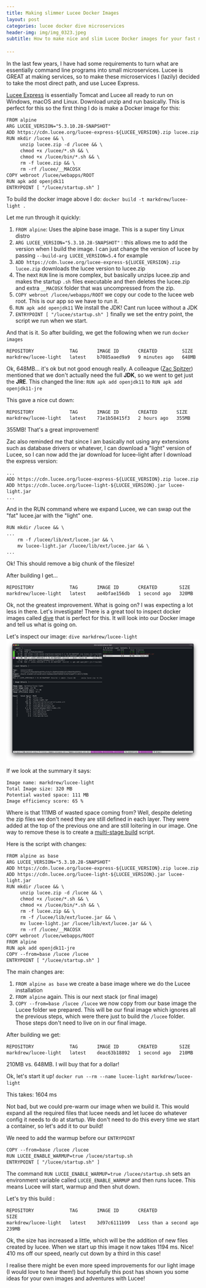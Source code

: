```yaml
---
title: Making slimmer Lucee Docker Images
layout: post
categories: lucee docker dive microservices
header-img: img/img_0323.jpeg
subtitle: How to make nice and slim Lucee Docker images for your fast microservices.

---
```

In the last few years, I have had some requirements to turn what are essentially command line programs into small microservices. Lucee is GREAT at making services, so to make these microservices I (lazily) decided to take the most direct path, and use Lucee Express.

[Lucee Express](https://download.lucee.org/) is essentially Tomcat and Lucee all ready to run on Windows, macOS and Linux. Download unzip and run basically. This is perfect for this so the first thing I do is make a Docker image for this:

    FROM alpine
    ARG LUCEE_VERSION="5.3.10.28-SNAPSHOT"
    ADD https://cdn.lucee.org/lucee-express-${LUCEE_VERSION}.zip lucee.zip
    RUN mkdir /lucee && \
         unzip lucee.zip -d /lucee && \
         chmod +x /lucee/*.sh && \
         chmod +x /lucee/bin/*.sh && \
         rm -f lucee.zip && \
         rm -rf /lucee/__MACOSX
    COPY webroot /lucee/webapps/ROOT
    RUN apk add openjdk11
    ENTRYPOINT [ "/lucee/startup.sh" ]

To build the docker image above I do: `docker build -t markdrew/lucee-light .`

Let me run through it quickly:

1. `FROM alpine`: Uses the alpine base image. This is a super tiny Linux distro
2. `ARG LUCEE_VERSION="5.3.10.28-SNAPSHOT"` : this allows me to add the version when I build the image. I can just change the version of lucee by passing `--build-arg LUCEE_VERSION=5.4` for example
3. `ADD https://cdn.lucee.org/lucee-express-${LUCEE_VERSION}.zip lucee.zip` downloads the lucee version to lucee.zip
4. The next `RUN` line is more complex, but basically unzips lucee.zip and makes the startup `.sh` files executable and then deletes the lucee.zip and extra `__MACOSX` folder that was uncompressed from the zip.
5. `COPY webroot /lucee/webapps/ROOT` we copy our code to the lucee web root. This is our app so we have to run it.
6. `RUN apk add openjdk11` We install the JDK! Cant run lucee without a JDK
7. `ENTRYPOINT [ "/lucee/startup.sh" ]` finally we set the entry point, the script we run when we start.

And that is it. So after building, we get the following when we run `docker images`

    REPOSITORY             TAG       IMAGE ID       CREATED         SIZE
    markdrew/lucee-light   latest    b7085aaed9a9   9 minutes ago   648MB

Ok, 648MB... it's ok but not good enough really. A colleague ([Zac Spitzer](https://dev.lucee.org/u/zackster/summary "Zac Spitzer")) mentioned that we don't actually need the full **JDK**, so we went to get just the **JRE**. This changed the line: `RUN apk add openjdk11` to `RUN apk add openjdk11-jre`

This gave a nice cut down:

    REPOSITORY             TAG       IMAGE ID       CREATED       SIZE
    markdrew/lucee-light   latest    71e1b58415f3   2 hours ago   355MB

355MB! That's a great improvement!

Zac also reminded me that since I am basically not using any extensions such as database drivers or whatever, I can download a "light" version of Lucee, so I can now add the jar download for lucee-light after I download the express version:

    ...
    ADD https://cdn.lucee.org/lucee-express-${LUCEE_VERSION}.zip lucee.zip
    ADD https://cdn.lucee.org/lucee-light-${LUCEE_VERSION}.jar lucee-light.jar
    ...

And in the RUN command where we expand Lucee, we can swap out the "fat" lucee.jar with the "light" one.

    RUN mkdir /lucee && \
    ...
        rm -f /lucee/lib/ext/lucee.jar && \
        mv lucee-light.jar /lucee/lib/ext/lucee.jar && \
    ...

Ok! This should remove a big chunk of the filesize!

After building I get...

    REPOSITORY             TAG       IMAGE ID       CREATED        SIZE                
    markdrew/lucee-light   latest    ae4bfae156db   1 second ago   320MB

Ok, not the greatest improvement. What is going on? I was expecting a lot less in there. Let's investigate!
There is a great tool to inspect docker images called [dive](https://github.com/wagoodman/dive "dive") that is perfect for this. It will look into our Docker image and tell us what is going on.

Let's inspect our image:
`dive markdrew/lucee-light`  
![](img/screenshot-2022-07-20-at-22-25-44.png)

If we look at the summary it says:

    Image name: markdrew/lucee-light
    Total Image size: 320 MB
    Potential wasted space: 111 MB
    Image efficiency score: 65 %

Where is that 111MB of wasted space coming from? Well, despite deleting the zip files we don't need they are still defined in each layer. They were added at the top of the previous one and are still loitering in our image. One way to remove these is to create a [multi-stage build](https://docs.docker.com/develop/develop-images/multistage-build/) script.

Here is the script with changes:

    FROM alpine as base
    ARG LUCEE_VERSION="5.3.10.28-SNAPSHOT"
    ADD https://cdn.lucee.org/lucee-express-${LUCEE_VERSION}.zip lucee.zip
    ADD https://cdn.lucee.org/lucee-light-${LUCEE_VERSION}.jar lucee-light.jar
    RUN mkdir /lucee && \
         unzip lucee.zip -d /lucee && \
         chmod +x /lucee/*.sh && \
         chmod +x /lucee/bin/*.sh && \
         rm -f lucee.zip && \
         rm -f /lucee/lib/ext/lucee.jar && \
         mv lucee-light.jar /lucee/lib/ext/lucee.jar && \
         rm -rf /lucee/__MACOSX
    COPY webroot /lucee/webapps/ROOT
    FROM alpine
    RUN apk add openjdk11-jre
    COPY --from=base /lucee /lucee
    ENTRYPOINT [ "/lucee/startup.sh" ]

The main changes are:

1. `FROM alpine as base` we create a base image where we do the Lucee installation
2. `FROM alpine` again. This is our next stack (or final image)
3. `COPY --from=base /lucee /lucee` we now copy from our base image the Lucee folder we prepared. This will be our final image which ignores all the previous steps, which were there just to build the `/lucee` folder. Those steps don't need to live on in our final image.

After building we get:

    REPOSITORY             TAG       IMAGE ID       CREATED        SIZE                 
    markdrew/lucee-light   latest    deac63b18892   1 second ago   210MB

210MB vs. 648MB. I will buy that for a dollar!

Ok, let's start it up! `docker run --rm --name lucee-light markdrew/lucee-light`

This takes: 1604 ms

Not bad, but we could pre-warm our image when we build it. This would expand all the required files that lucee needs and let lucee do whatever config it needs to do at startup. We don't need to do this every time we start a container, so let's add it to our build!

We need to add the warmup before our `ENTRYPOINT`

    COPY --from=base /lucee /lucee
    RUN LUCEE_ENABLE_WARMUP=true /lucee/startup.sh
    ENTRYPOINT [ "/lucee/startup.sh" ]

The command `RUN LUCEE_ENABLE_WARMUP=true /lucee/startup.sh` sets an environment variable called `LUCEE_ENABLE_WARMUP` and then runs lucee. This means Lucee will start, warmup and then shut down.

Let's try this build :

    REPOSITORY             TAG       IMAGE ID       CREATED                  SIZE         
    markdrew/lucee-light   latest    3d97c6111b99   Less than a second ago   239MB

Ok, the size has increased a little, which will be the addition of new files created by lucee. When we start up this image it now takes 1194 ms. Nice! 410 ms off our speed, nearly cut down by a third in this case!

I realise there might be even more speed improvements for our light image (I would love to hear them!) but hopefully this post has shown you some ideas for your own images and adventures with Lucee!